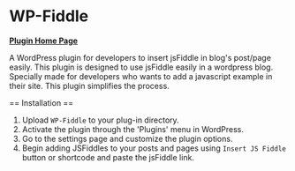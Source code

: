 WP-Fiddle
===========
[**Plugin Home Page**](http://heera.it/wp-fiddle-wordpress-plugin)

A WordPress plugin for developers to insert jsFiddle in blog's post/page easily. This plugin is designed to use jsFiddle easily in a wordpress blog. Specially made for developers who wants to add a javascript example in their site. This plugin simplifies the process.

== Installation ==

1. Upload `WP-Fiddle` to your plug-in directory.
2. Activate the plugin through the 'Plugins' menu in WordPress.
3. Go to the settings page and customize the plugin options.
4. Begin adding JSFiddles to your posts and pages using `Insert JS Fiddle` button or shortcode and paste the jsFiddle link.
